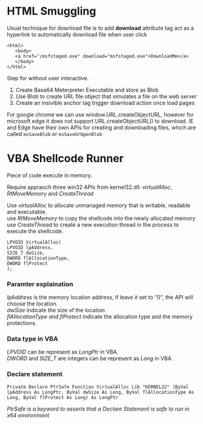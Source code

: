 # HTML Smuggling

Usual technique for download file is to add **download** attribute tag act as a hyperlink to automatically download file when user click

```hmtl
<html>
   <body>
   <a href="/msfstaged.exe" download="msfstaged.exe">DownloadMe</a>
   </body>
</html>
```

Step for without user interactive.

1) Create Base64 Meterpreter Executable and store as Blob
2) Use Blob to create URL file object that simulates a file on the web server
3) Create an insivible anchor tag trigger download action once load pages

For google chrome we can use window.URL.createObjectURL, however for microsoft edge it does not support URL.createObjectURL() to download.
IE and Edge have their own APIs for creating and downloading files, which are called `msSaveBlob` or `msSaveOrOpenBlob`

# VBA Shellcode Runner

Piece of code execute in memory.

Require appraoch three win32 APIs from kernel32.dll: *virtualAlloc*, *RtMoveMemory* and *CreateThread*

Use *virtualAlloc* to allocate unmanaged memory that is writable, readable and executable.  
use *RtMoveMemory* to copy the shellcode into the newly allocated memory  
use *CreateThread* to create a new execution thread in the process to execute the shellcode.  

```
LPVOID VirtualAlloc(
LPVOID lpAddress,
SIZE_T dwSize,
DWORD flAllocationType,
DWORD flProtect
);
```
### Paramter explaination

*lpAddress* is the memory location address, if leave it set to "0", the API will choose the location.  
*dwSize* indicate the size of the location  
*flAllocationType and flProtect* indicate the allocation type and the memory protections.

### Data type in VBA
*LPVOID* can be represent as *LongPtr* in VBA.  
*DWORD* and *SIZE_T* are integers can be represent as *Long* in VBA.  

### Declare statement
```
Private Declare PtrSafe Function VirtualAlloc Lib "KERNEL32" (ByVal lpAddress As LongPtr, ByVal dwSize As Long, ByVal flAllocationType As Long, ByVal flProtect As Long) As LongPtr
```
*PtrSafe is a keyword to asserts that a Declare Statement is safe to run in x64 environment*
